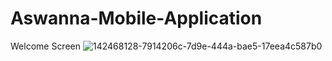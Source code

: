 # Aswanna-Mobile-Application
Welcome Screen
![142468128-7914206c-7d9e-444a-bae5-17eea4c587b0](https://github.com/rajaka43/Aswanna-Mobile-Application/assets/139100206/0407f4b3-8292-465e-8f6e-edd38fe53534)
